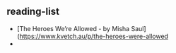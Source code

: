 ## reading-list
* [The Heroes We’re Allowed - by Misha Saul](https://www.kvetch.au/p/the-heroes-were-allowed
* 